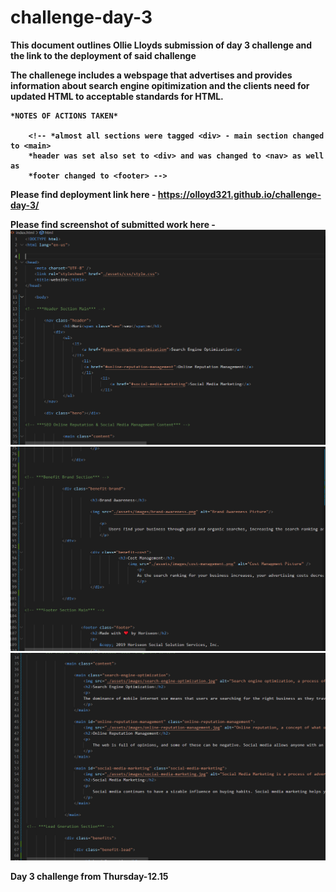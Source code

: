 # challenge-day-3

<strong>This document outlines Ollie Lloyds submission of day 3 challenge and the link to the deployment of said challenge<strong>

The challenege includes a webspage that advertises and provides information about search engine opitimization and the clients need for updated HTML to acceptable standards for HTML. 

    *NOTES OF ACTIONS TAKEN*

        <!-- *almost all sections were tagged <div> - main section changed to <main>
        *header was set also set to <div> and was changed to <nav> as well as 
        *footer changed to <footer> -->
    
    
    
Please find deployment link here - https://olloyd321.github.io/challenge-day-3/

Please find screenshot of submitted work here - ![page 1 of my code challenge](assets/images/Screenshot%202022-12-20%20214653.png)
                                                ![page 2 of my code challenge](assets/images/Screenshot%202022-12-20%20214735.png)
                                                ![page 3 of my code challenge](assets/images/Screenshot%202022-12-20%20214756.png)






Day 3 challenge from Thursday-12.15
